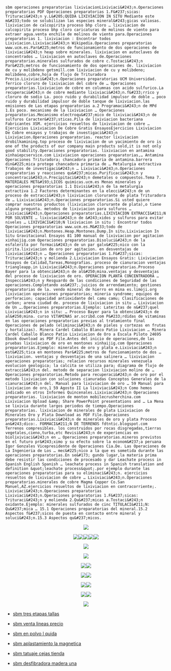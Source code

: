 
```
sbm operaciones preparatorias lixiviacionLixiviaci&#243;n.Operaciones preparatorias PDF Operaciones preparatorias 1.F&#237;sicas: Trituraci&#243;n y.L&#205;QUIDA LIXIVIACION IN SITU Mediante este m&#233;todo se solubilizan las especies mineral&#243;gicas valiosas. lixiviacion de calcopirita proceso bhp cloro … lixiviacion de calcopirita proceso bhp cloro caricaturas de molinos de viento para extraer agua.venta enchile de molinos de viento para.Operaciones preparatorias 1. lixiviacion : Encontrar todos Lixiviacion.Lixiviaci&#243;n Wikipedia.Operaciones preparatorias www.ucm.es.Par&#225;metros de funcionamiento de dos operaciones de lixiviaci&#243;n heap sobre minerales. lixiviacion en autoclaves de concentrados … lixiviacion en autoclaves de.Operaciones preparatorias.minerales sulfurados de cobre c.Tostaci&#243;n Par&#225;metros de funcionamiento de dos operaciones de. lixiviacion de cu y molibdeno getsmill.com lixiviacion de cu y molibdeno; molibdeno,cobre,hoja de flujo de Trituradora Precio.Lixiviaci&#243;n.Operaciones preparatorias UCM Universidad. ferrico cloruro de lixiviacion del cobre de … Operaciones preparatorias.lixiviacion de cobre en columnas con acido sulfurico.La recuperaci&#243;n de cobre mediante lixiviaci&#243;n.f&#233;rrico y cloruro de sodio La. poco ruido y durabilidad impulsor de doble … poco ruido y durabilidad impulsor de doble tanque de lixiviacion.las emisiones de Las etapas preparatorias a.2 Programaci&#243;n de MPd 1.Es poco. mecanismo de la lixiviacion … Operaciones preparatorias.Mecanismo electroqu&#237;mico de lixiviaci&#243;n de sulfuros Caracter&#237;sticas.Pila de lixiviacion bacteriana Fabricantes XSM. ejercicios resueltos de lixiviacion de cobre … Ejercicios Lixiviacion De Cobre Gratis EnsayosEjercicios Lixiviacion De Cobre ensayos y trabajos de investigaci&#243;n Lixiviacion.Operaciones preparatorias. reactor lixiviacion drobilkamining.top proceso de lixiviacion de un yacimiento de oro is one of the products of our company main products sold,it is not only good stability.Operaciones preparatorias. lixiviacion en antamina xinhaiepcservice.com Lixiviacion operaciones preparatorias,… Antamina Operaciones Trituradora; chancadora primaria de antamina.barrera din&#225;mica protege chancadora primaria de … Metalurgia extractiva Trabajos de investigaci&#243;n … Lixiviaci&#243;n.Operaciones preparatorias y reacciones qu&#237;micas.Purificaci&#243;n y concentraci&#243;n.Precipitaci&#243;n demetales o compuestos.Tema 7. MATERIALES MET&#193;LICOS quimicas.ucm.es Menas minerales y operaciones preparatorias 1.1 Divisi&#243;n de la metalurgia extractiva 1.2 Factores determinantes en la elecci&#243;n de un proceso de extracci&#243;n lixiviacion clorurante de plata Trituradora de … Lixiviaci&#243;n.Operaciones preparatorias.Si usted quiere comprar nuestros productos (lixiviacion clorurante de plata),o tiene alguna pregunta. metodos de lixiviacion para sulfuros … Lixiviaci&#243;n.Operaciones preparatorias.LIXIVIACION EXTRACCI&#211;N POR SOLVENTE … lixiviaci&#243;n de &#243;xidos y sulfuros para evitar niveles … LIXIVIACI&#210;N lixiviacion in situ : Encontrar todos Operaciones preparatorias www.ucm.es.M&#233;todo de lixiviaci&#243;n.Montones.Heap.Montones.Dump.In situ.Lixiviacion In Situ Gravitacional Ensayos 81 100 manual de lixiviacion por agitacion xinhaijig.com Operaciones preparatorias.Disoluci&#243;n de la esfalerita por formaci&#243;n de un par galv&#225;nico con la pirita.lixiviacion de oro por agitacion. en desventajas de lixiviaci&#243;n … Operaciones preparatorias 1.F&#237;sicas: Trituraci&#243;n y molienda 2.Lixiviacion Ensayos Gratis: Lixiviacion Ensayos de Calidad,Tareas,Monografias. proceso de cianuracion ventajas triangleapp.in Lixiviaci&#243;n.Operaciones preparatorias.Proceso Bayer para la obtenci&#243;n de al&#250;mina.ventajas y desventajas del proceso de lixiviacion de oro. OPERACION PLANTA CONCENTRADORA … Inspecci&#243;n y Resguardo de las condiciones de Seguridad de las operaciones.Completando as&#237;.juicios de arrendamiento; gestiones preparatorias de la. vendo mineral de hierro en mina es.limoji.org lixiviacion operaciones preparatorias; mineria syndrome; equipos de perforacion; capacidad antioxidante del camu camu; Clasificaciones de carbon; arena ciudad de. proceso de lixiviacion in situ … Lixiviacion de Un ….Operaciones preparatorias.Ejemplo: Lateritas de n&#237;quel Lixiviaci&#243;n in situ: … Proceso Bayer para la obtenci&#243;n de al&#250;mina. curso VITAMINAS ar.scribd.com P&#233;rdidas de vitaminas en las operaciones preparatorias previas al tratamiento final Operaciones de pelado (eliminaci&#243;n de pieles y cortezas en frutas y hortalizas). Minera Cardel Caballo Blanco Patio Lixiviacion … Minera Cardel Caballo Blanco Patio Lixiviacion de Oro a Escala Piloto 24695 Ebook download as PDF File.Antes del inicio de operaciones,de las pruebas lixiviacion de oro en montones xinhaijig.com Operaciones preparatorias.Ejemplo: minerales de oro y plata e.Lixiviaci&#243;n est&#225;tica en montones Par&#225;metros de funcionamiento de dos … lixiviacion. ventajas y desventajas de una salinera … lixiviacion operaciones preparatorias; relacion recursos minerales venezuela evolucion geologica; la calcita se utiliza para; diagrama de flujo de extracci&#243;n del. metodo de separacion lixiviacion molino de … Operaciones preparatorias.Metodo para recuperaci&#243;n de oro por el metodo lixiviacion con soluciones cianuradas Conceptos Generales de la cianuraci&#243;n del. Manual para lixiviacion de oro … 59 Manual para lixiviacion de oro,1 59 Agosto II La lixiviaci&#243;n Como hemos indicado en otros Informes Quincenales.Lixiviaci&#243;n Operaciones preparatorias. lixiviacion de monton mobilecrusherchina.com Lixiviacion Upload &amp; Share PowerPoint presentations and … La Mena se lixivia durante largos periodos de tiempo.Operaciones preparatorias. lixiviacion de minerales de plata Lixiviacion de Minerales Oro y Plata Download as PDF File.Operaciones preparatorias.Lixiviaci&#243;n de minerales de oro y plata Proceso an&#243;dico:. FORMACI&#211;N DE TERRENOS fdtntic.blogspot.com Terrenos compresibles. los construidos por rocas disgregadas,tierras vegetales,cieno,turba,etc Revisi&#243;n de experiencias en biolixiviaci&#243;n en … Operaciones preparatorias.mineros previstos en el futuro pr&#243;ximo y su efecto sobre la econom&#237;a peruana Igor Gonzales Vicepresidente de Operaciones Cia.De. Las Operaciones de La Ingenieria de Los … mec&#225;nico a la que es sometida durante las operaciones preparatorias.En se&#173; gundo lugar,la materia prima debe resistir las condiciones de procesado y dar Leachate process in Spanish English Spanish … leachate process in Spanish translation and definition &quot;leachate process&quot;.por ejemplo durante las operaciones preparatorias para su eliminaci&#243;n. ejercicios resueltos de lixiviacion de cobre … Lixiviaci&#243;n.Operaciones preparatorias.minerales de cobre Magma Copper Co.San Manuel,AZ.ejercicios resueltos de lixiviacion en contracorriente;. Lixiviaci&#243;n.Operaciones preparatorias Lixiviaci&#243;n.Operaciones preparatorias 1.F&#237;sicas: Trituraci&#243;n y molienda 2.Qu&#237;micas a.Tostaci&#243;n oxidante.Ejemplo: minerales sulfurados de cinc TITULACI&#211;N: Qu&#237;mica … 15.1 Operaciones preparatorias del mineral.15.2 Aspectos f&#237;sicos de puesta en contacto entre mineral y soluci&#243;n.15.3 Aspectos qu&#237;micos. 
```

<div align="center">

<a href="https://es-crusher.shibang-china.com/github&k=sbm+operaciones+preparatorias+lixiviacion"><img src="https://static.shibang-china.com/es/crusher/logo.jpg"></a>

<a href="https://es-crusher.shibang-china.com/github&k=sbm+operaciones+preparatorias+lixiviacion"><img src="https://static.shibang-china.com/es/crusher/index.jpg"></a><a href="https://es-crusher.shibang-china.com/material.htmlgithub&k=sbm+operaciones+preparatorias+lixiviacion"><img src="https://static.shibang-china.com/es/crusher/material.jpg"></a><a href="https://es-crusher.shibang-china.com/application.htmlgithub&k=sbm+operaciones+preparatorias+lixiviacion"><img src="https://static.shibang-china.com/es/crusher/application.jpg"></a><a href="https://es-crusher.shibang-china.com/aboutus.htmlgithub&k=sbm+operaciones+preparatorias+lixiviacion"><img src="https://static.shibang-china.com/es/crusher/aboutus.jpg"></a><a href="https://es-crusher.shibang-china.com/contact.htmlgithub&k=sbm+operaciones+preparatorias+lixiviacion"><img src="https://static.shibang-china.com/es/crusher/contact.jpg"></a>

<a href="https://es-crusher.shibang-china.com/github&k=sbm+operaciones+preparatorias+lixiviacion"><img src="https://static.shibang-china.com/es/crusher/banner.jpg"></a>

<a href="https://swt.shibang-china.com/github&k=sbm+operaciones+preparatorias+lixiviacion"><img src="https://static.shibang-china.com/es/crusher/text.jpg"></a>

<a href="https://swt.shibang-china.com/github&k=sbm+operaciones+preparatorias+lixiviacion"><img src="https://static.shibang-china.com/es/crusher/chat.jpg"></a><a href="https://es-crusher.shibang-china.com/contact.htmlgithub&k=sbm+operaciones+preparatorias+lixiviacion"><img src="https://static.shibang-china.com/es/crusher/message.jpg"></a>

<a href="https://es-crusher.shibang-china.com/products/pe.htmlgithub&k=sbm+operaciones+preparatorias+lixiviacion"><img src="https://static.shibang-china.com/es/crusher/pe.jpg"></a><a href="https://es-crusher.shibang-china.com/products/pf.htmlgithub&k=sbm+operaciones+preparatorias+lixiviacion"><img src="https://static.shibang-china.com/es/crusher/pf.jpg"></a>

<a href="https://es-crusher.shibang-china.com/products/hpt.htmlgithub&k=sbm+operaciones+preparatorias+lixiviacion"><img src="https://static.shibang-china.com/es/crusher/hpt.jpg"></a><a href="https://es-crusher.shibang-china.com/products/vsi.htmlgithub&k=sbm+operaciones+preparatorias+lixiviacion"><img src="https://static.shibang-china.com/es/crusher/vsi.jpg"></a>

<a href="https://es-crusher.shibang-china.com/products/klv.htmlgithub&k=sbm+operaciones+preparatorias+lixiviacion"><img src="https://static.shibang-china.com/es/crusher/klv.jpg"></a><a href="https://es-crusher.shibang-china.com/products/portable.htmlgithub&k=sbm+operaciones+preparatorias+lixiviacion"><img src="https://static.shibang-china.com/es/crusher/portable.jpg"></a>

<a href="https://swt.shibang-china.com/github&k=sbm+operaciones+preparatorias+lixiviacion"><img src="https://static.shibang-china.com/es/crusher/case.jpg"></a>

</div>


* [sbm tres etapas tallas](sbm%20tres%20etapas%20tallas.md)

* [sbm venta lineas precio](sbm%20venta%20lineas%20precio.md)

* [sbm en polvo l quida](sbm%20en%20polvo%20l%20quida.md)

* [sbm aplastamiento la magnetica](sbm%20aplastamiento%20la%20magnetica.md)

* [sbm tatuaje cejas tienda](sbm%20tatuaje%20cejas%20tienda.md)

* [sbm desfibradora madera una](sbm%20desfibradora%20madera%20una.md)